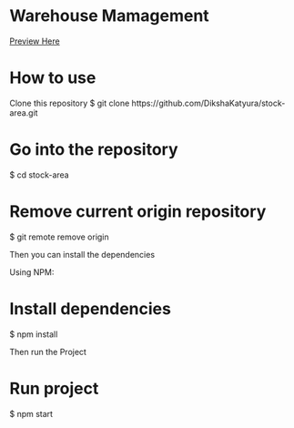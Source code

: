 <h1>Warehouse Mamagement</h1>

 <a href="https://stock-area.vercel.app/" target="_blank">Preview Here</a>

<h1>How to use</h1>
 Clone this repository
$ git clone https://github.com/DikshaKatyura/stock-area.git

<h1>Go into the repository</h1>
$ cd stock-area

<h1>Remove current origin repository</h1>
$ git remote remove origin

Then you can install the dependencies

Using NPM:
<h1>Install dependencies</h1>
$ npm install

Then run the Project
<h1>Run project</h1>
$ npm start
